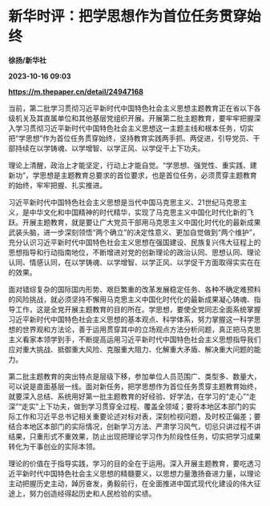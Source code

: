 # 新华时评：把学思想作为首位任务贯穿始终
**徐扬/新华社**

**2023-10-16 09:03**

**https://m.thepaper.cn/detail/24947168**

当前，第二批学习贯彻习近平新时代中国特色社会主义思想主题教育正在省以下各级机关及其直属单位和其他基层党组织开展。开展第二批主题教育，要牢牢把握深入学习贯彻习近平新时代中国特色社会主义思想这一主题主线和根本任务，切实把“学思想”作为首位任务贯穿始终，坚持教育实践两手抓、两促进，引导党员、干部持续在以学铸魂、以学增智、以学正风、以学促干上下功夫。

理论上清醒，政治上才能坚定，行动上才能自觉。“学思想、强党性、重实践、建新功”，学思想是主题教育总要求的首位要求，也是首位任务，必须贯穿主题教育的始终，牢牢把握、扎实推进。

习近平新时代中国特色社会主义思想是当代中国马克思主义、21世纪马克思主义，是中华文化和中国精神的时代精华，实现了马克思主义中国化时代化新的飞跃。开展主题教育，就是要让广大党员干部用马克思主义中国化时代化的最新成果武装头脑，进一步深刻领悟“两个确立”的决定性意义、更加自觉做到“两个维护”，充分认识习近平新时代中国特色社会主义思想在强国建设、民族复兴伟大征程上的思想指导和行动指南地位，不断增进对党的创新理论的政治认同、思想认同、理论认同、情感认同，在以学铸魂、以学增智、以学正风、以学促干方面取得实实在在的效果。

面对错综复杂的国际国内形势、艰巨繁重的改革发展稳定任务、各种不确定难预料的风险挑战，就必须坚持不懈用马克思主义中国化时代化的最新成果凝心铸魂、指导工作，这是全党开展主题教育的目的所在。学思想，要使全党同志全面系统掌握习近平新时代中国特色社会主义思想的基本观点、科学体系，努力掌握这一科学思想的世界观和方法论，善于运用贯穿其中的立场观点方法分析问题，真正把马克思主义看家本领学到手，不断提高运用习近平新时代中国特色社会主义思想指导我们应对重大挑战、抵御重大风险、克服重大阻力、化解重大矛盾、解决重大问题的能力。

第二批主题教育的突出特点是层级下移，参加单位人员范围广、类型多、数量大，可以说是直面基层一线。面对新任务，把学思想作为首位任务贯穿主题教育始终，就要深入总结、系统用好第一批主题教育的好经验、好学法，在学习的“走心”“走深”“走实”上下功夫，做到学习贯穿全过程、覆盖全领域；要将本地区本部门的实际工作和习近平总书记相关重要论述对标对表，深刻检视问题，及时校正偏差；要结合本地区本部门的实际情况，创新学习方法、严肃学习风气，切忌只讲过程不讲结果，只重形式不重效果，防止出现把理论学习作为阶段性任务，切实把学习成果转化为干事创业的实际本领。

理论的价值在于指导实践，学习的目的全在于运用。深入开展主题教育，要吃透习近平新时代中国特色社会主义思想的精髓要义，以思想力量激扬奋进力量，以理论主动把握历史主动，踔厉奋发，勇毅前行，在全面推进中国式现代化建设的伟大征途上，努力创造经得起历史和人民检验的实绩。